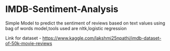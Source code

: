 # IMDB-Sentiment-Analysis
Simple Model to predict the sentiment of reviews based on text values using bag of words model,tools used are nltk,logistic regression

Link for dataset - https://www.kaggle.com/lakshmi25npathi/imdb-dataset-of-50k-movie-reviews

